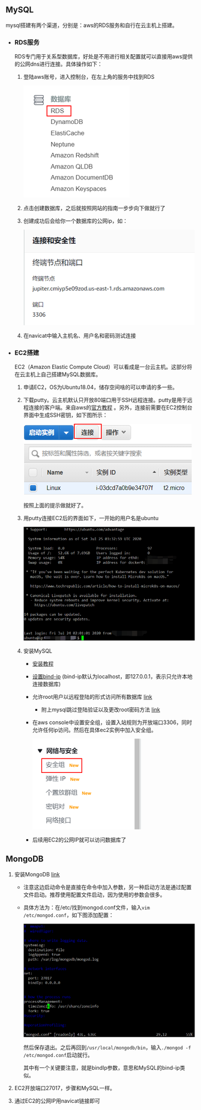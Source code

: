 ## MySQL

mysql搭建有两个渠道，分别是：aws的RDS服务和自行在云主机上搭建。

* ### RDS服务

  RDS专门用于关系型数据库，好处是不用进行相关配置就可以直接用aws提供的公网dns进行连接。具体操作如下：

  1. 登陆aws账号，进入控制台，在左上角的服务中找到RDS

     ![image-20200725110543854](assert\image-20200725110543854.png)

  2. 点击创建数据库，之后就按照网站的指南一步步向下做就行了

  3. 创建成功后会给你一个数据库的公网ip，如：

     ![image-20200725111303251](assert\image-20200725111303251.png)

  4. 在navicat中输入主机名、用户名和密码测试连接



* ### EC2搭建

  EC2（Amazon Elastic Compute Cloud）可以看成是一台云主机。这部分将在云主机上自己搭建MySQL数据库。

  1. 申请EC2，OS为Ubuntu18.04，储存空间啥的可以申请的多一些。

  2. 下载putty。云主机默认只开放80端口用于SSH远程连接。putty是用于远程连接的客户端。来自aws的[官方教程](https://docs.aws.amazon.com/zh_cn/AWSEC2/latest/UserGuide/putty.html) 。另外，连接前需要在EC2控制台界面中生成SSH密钥，如下图所示：

     ![image-20200725112943825](assert\image-20200725112943825.png)

     按照上面的提示做就好了。

  3. 用putty连接EC2后的界面如下，一开始的用户名是ubuntu

     ![image-20200725113456035](assert\image-20200725113456035.png)

  4. 安装MySQL

     * [安装教程](https://blog.csdn.net/weixin_42209572/article/details/98983741)

     - [设置bind-ip](https://blog.csdn.net/zc5450725/article/details/89054441) (bind-ip默认为localhost，即127.0.0.1，表示只允许本地连接数据库)

     - 允许root用户以远程登陆的形式访问所有数据库 [link](https://www.cnblogs.com/wintest/p/11442920.html)

       - 附上mysql跳过登陆验证以及更改root密码方法 [link](https://www.linuxidc.com/Linux/2018-05/152586.htm)

     - 在aws console中设置安全组，设置入站规则为开放端口3306，同时允许任何ip访问。然后在具体ec2实例中加入安全组。

       ![image-20200725225908686](assert\image-20200725225908686.png)

     - 后续用EC2的公网IP就可以访问数据库了

     



## MongoDB

1. 安装MongoDB [link](https://www.runoob.com/mongodb/mongodb-linux-install.html)

   - 注意这边启动命令是直接在命令中加入参数，另一种启动方法是通过配置文件启动。推荐使用配置文件启动，因为使用的参数会很多。

   - 具体方法为：在/etc/找到mongod.conf文件，输入`vim /etc/mongod.conf`，如下图添加配置：

     ![image-20200725231113938](assert\image-20200725231113938.png)

     然后保存退出。之后再回到`/usr/local/mongodb/bin`，输入`./mongod -f /etc/mongod.conf`启动就行。

     其中有一个关键要注意，就是bindIp参数，意思和MySQL的bind-ip类似。

2. EC2开放端口27017，步骤和MySQL一样。
3. 通过EC2的公网IP用navicat链接即可

